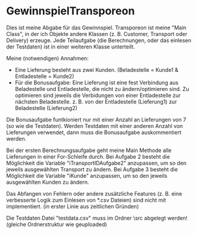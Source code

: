 # GewinnspielTransporeon
Dies ist meine Abgabe für das Gewinnspiel.
Transporeon ist meine "Main Class", in der ich Objekte andere Klassen (z. B. Customer, Transport oder Delivery) erzeuge.
Jede Teilaufgabe (die Berechnungen, oder das einlesen der Testdaten) ist in einer weiteren Klasse unterteilt.

Meine (notwendigen) Annahmen:
- Eine Lieferung besteht aus zwei Kunden. (Beladestelle = Kunde1 & Entladestelle = Kunde2)
- Für die Bonusaufgabe: Eine Lieferung ist eine fest Verbindung aus Beladestelle und Entladestelle, die nicht zu ändern/optimieren sind. Zu optimieren sind jeweils die Verbidungen von einer Entladestelle zur nächsten Beladestelle. z. B. von der Entladestelle (Lieferung1) zur Beladestelle (Lieferung2)

Die Bonusaufgabe funtkioniert nur mit einer Anzahl an Lieferungen von 7 (so wie die Testdaten). Werden Testdaten mit einer anderen Anzahl von Lieferungen verwendet, dann muss die Bonusaufgabe auskommentiert werden.

Bei der ersten Berechnungsaufgabe geht meine Main Methode alle Lieferungen in einer For-Schleife durch.
Bei Aufgabe 2 besteht die Möglichkeit die Variable "iTransportIDAufgabe2" anzupassen, um so den jeweils ausgewählten Transport zu ändern.
Bei Aufgabe 3 besteht die Möglichkeit die Variable "iKunde" anzupassen, um so den jeweils ausgewählten Kunden zu ändern.

Das Abfangen von Fehlern oder andere zusätzliche Features (z. B. eine verbesserte Logik zum Einlesen von *.csv Dateien) sind nicht mit implementiert. (in erster Linie aus zeitlichen Gründen)

Die Testdaten Datei "testdata.csv" muss im Ordner \src abgelegt werden! (gleiche Ordnerstruktur wie geuploaded)
